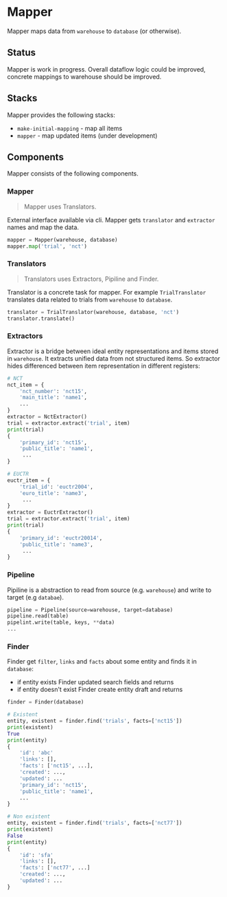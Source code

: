 # Mapper

Mapper maps data from `warehouse` to `database` (or otherwise).

## Status

Mapper is work in progress.
Overall dataflow logic could be improved,
concrete mappings to warehouse should be improved.

## Stacks

Mapper provides the following stacks:
- `make-initial-mapping` - map all items
- `mapper` - map updated items (under development)

## Components

Mapper consists of the following components.

### Mapper

> Mapper uses Translators.

External interface available via cli.
Mapper gets `translator` and `extractor` names and map the data.

```python
mapper = Mapper(warehouse, database)
mapper.map('trial', 'nct')
```

### Translators

> Translators uses Extractors, Pipiline and Finder.

Translator is a concrete task for mapper. For example
`TrialTranslator` translates data related to trials from
`warehouse` to `database`.

```python
translator = TrialTranslator(warehouse, database, 'nct')
translator.translate()
```

### Extractors

Extractor is a bridge between ideal entity representations
and items stored in `warehouse`. It extracts unified
data from not structured items. So extractor hides differenced
between item representation in different registers:

```python
# NCT
nct_item = {
    'nct_number': 'nct15',
    'main_title': 'name1',
    ...
}
extractor = NctExtractor()
trial = extractor.extract('trial', item)
print(trial)
{
    'primary_id': 'nct15',
    'public_title': 'name1',
     ...
}

# EUCTR
euctr_item = {
    'trial_id': 'euctr2004',
    'euro_title': 'name3',
     ...
}
extractor = EuctrExtractor()
trial = extractor.extract('trial', item)
print(trial)
{
    'primary_id': 'euctr20014',
    'public_title': 'name3',
     ...
}
```

### Pipeline

Pipiline is a abstraction to read from source (e.g. `warehouse`)
and write to target (e.g `databae`).

```python
pipeline = Pipeline(source=warehouse, target=database)
pipeline.read(table)
pipelint.write(table, keys, **data)
...
```

### Finder

Finder get `filter`, `links` and `facts` about some entity
and finds it in `database`:
- if entity exists Finder updated search fields and returns
- if entity doesn't exist Finder create entity draft and returns

```python
finder = Finder(database)

# Existent
entity, existent = finder.find('trials', facts=['nct15'])
print(existent)
True
print(entity)
{
    'id': 'abc'
    'links': [],
    'facts': ['nct15', ...],
    'created': ...,
    'updated': ...
    'primary_id': 'nct15',
    'public_title': 'name1',
    ...
}

# Non existent
entity, existent = finder.find('trials', facts=['nct77'])
print(existent)
False
print(entity)
{
    'id': 'sfa'
    'links': [],
    'facts': ['nct77', ...]
    'created': ...,
    'updated': ...
}
```
